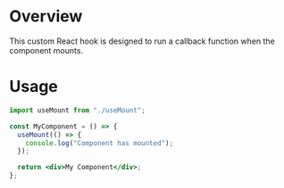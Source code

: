 # Overview

This custom React hook is designed to run a callback function when the component mounts.

# Usage

```jsx
import useMount from "./useMount";

const MyComponent = () => {
  useMount(() => {
    console.log("Component has mounted");
  });

  return <div>My Component</div>;
};
```
